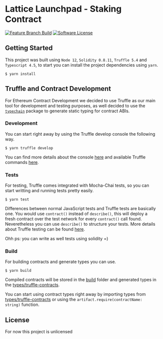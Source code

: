 # Lattice Launchpad - Staking Contract

[![Feature Branch Build](https://github.com/StardustCollective/launchpad-staking-contract/actions/workflows/feature_branch.yml/badge.svg)](https://github.com/StardustCollective/launchpad-staking-contract/actions/workflows/feature_branch.yml) [![Software License](https://img.shields.io/badge/license-UNLICENSED-orange.svg)](package.json)


## Getting Started

This project was built using `Node 12`, `Solidity 0.8.11`, `Truffle 5.4` and `Typescript 4.5`, to start you can install the project dependencies using `yarn`.

```
$ yarn install
```

## Truffle and Contract Development

For Ethereum Contract Development we decided to use Truffle as our main tool for development and testing purposes, as well decided to use the [`typechain`](https://github.com/dethcrypto/TypeChain) package to generate static typing for contract ABIs.

### Development

You can start right away by using the Truffle develop console the following way.

```
$ yarn truffle develop
```

You can find more details about the console [here](https://trufflesuite.com/docs/truffle/getting-started/using-truffle-develop-and-the-console) and available Truffle commands [here](https://trufflesuite.com/docs/truffle/reference/truffle-commands.html).

### Tests

For testing, Truffle comes integrated with Mocha-Chai tests, so you can start writting and running tests pretty easily.

```
$ yarn test
```

Differences between normal JavaScript tests and Truffle tests are basically one. You would use `contract()` instead of `describe()`, this will deploy a fresh contract over the test network for every `contract()` call found. Neveretheless you can use `describe()` to structure your tests. More details about Truffle testing can be found [here](https://trufflesuite.com/docs/truffle/testing/testing-your-contracts.html).

Ohh ps: you can write as well tests using solidity =)

### Build

For building contracts and generate types you can use.

```
$ yarn build
```

Compiled contracts will be stored in the [build](build/) folder and generated types in the [types/truffle-contracts](types/truffle-contracts/).

You can start using contract types right away by importing types from [types/truffle-contracts](types/truffle-contracts/) or using the `artifact.require(contractName: string)` function.

## License

For now this project is unlicensed
